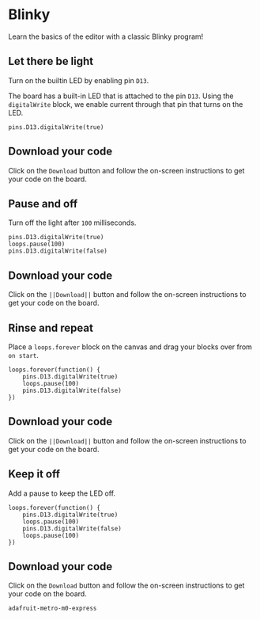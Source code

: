 # Blinky

Learn the basics of the editor with a classic Blinky program!

## Let there be light

Turn on the builtin LED by enabling pin ``D13``.

The board has a built-in LED that is attached to the pin ``D13``.
Using the ``digitalWrite`` block, we enable current through that pin
that turns on the LED.

```blocks
pins.D13.digitalWrite(true)
```

## Download your code

Click on the ``Download`` button and follow the on-screen instructions
to get your code on the board.

## Pause and off

Turn off the light after ``100`` milliseconds.

```blocks
pins.D13.digitalWrite(true)
loops.pause(100)
pins.D13.digitalWrite(false)
```

## Download your code

Click on the ``||Download||`` button and follow the on-screen instructions
to get your code on the board.

## Rinse and repeat

Place a ``loops.forever`` block on the canvas and drag
your blocks over from ``on start``.

```blocks
loops.forever(function() {
    pins.D13.digitalWrite(true)
    loops.pause(100)
    pins.D13.digitalWrite(false)
})
```

## Download your code

Click on the ``||Download||`` button and follow the on-screen instructions
to get your code on the board.

## Keep it off

Add a pause to keep the LED off.

```blocks
loops.forever(function() {
    pins.D13.digitalWrite(true)
    loops.pause(100)
    pins.D13.digitalWrite(false)
    loops.pause(100)    
})
```

## Download your code

Click on the ``Download`` button and follow the on-screen instructions
to get your code on the board.

```package
adafruit-metro-m0-express
```